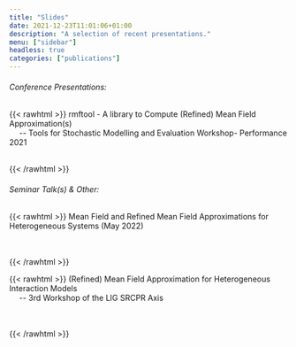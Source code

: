 ```yaml
---
title: "Slides"
date: 2021-12-23T11:01:06+01:00
description: "A selection of recent presentations."
menu: ["sidebar"]
headless: true
categories: ["publications"]
---
```


###### Conference Presentations:

<!-- [rmftool - A library to Compute (Refined) Mean Field Approximation(s)] {{< rawhtml >}} <br> &ensp;&ensp; {{< /rawhtml >}}
-- Tools for Stochastic Modelling and Evaluation Workshop- Performance 2021 -->

{{< rawhtml >}}
<a onclick="myFunction('rmftool')">rmftool - A library to Compute (Refined) Mean Field Approximation(s)</a>
<br> &ensp;&ensp;
-- Tools for Stochastic Modelling and Evaluation Workshop- Performance 2021
<br>&ensp;

<div id="rmftool" style="display:none">
  <embed src="/slides/tosme-workshop-2021.pdf" type="application/pdf" width="100%" height="415px" />
  --  <a href="/slides/tosme-workshop-2021.pdf">Pdf Link</a> --
</div> 

<script>
function myFunction(name) {
  var x = document.getElementById(name);
  if (x.style.display === "none") {
    x.style.display = "block";
  } else {
    x.style.display = "none";
  }
}
</script>
{{< /rawhtml >}}


###### Seminar Talk(s) & Other: 

{{< rawhtml >}}
<a onclick="myFunction('het_systems')">Mean Field and Refined Mean Field Approximations for Heterogeneous Systems (May 2022)</a>
<br> &ensp;&ensp;

<div id="het_systems" style="display:none">
  <embed src="/slides/paris-seminar-may22.pdf" type="application/pdf" width="100%" height="415px" />
  -- <a href="/slides/paris-seminar-may22.pdf">Pdf Link</a> --
</div> 

<script>
function myFunction(name) {
  var x = document.getElementById(name);
  if (x.style.display === "none") {
    x.style.display = "block";
  } else {
    x.style.display = "none";
  }
}
</script>
<br>
{{< /rawhtml >}}

<!-- [Mean Field and Refined Mean Field Approximations for Heterogeneous Systems (May 2022)] -->


<!-- [(Refined) Mean Field Approximation for Heterogeneous Interaction Models]{{< rawhtml >}} <br>&ensp;&ensp; {{< /rawhtml >}}
-- 3rd Workshop of the LIG SRCPR Axis  -->

{{< rawhtml >}}
<a onclick="myFunction('ligaxis')">(Refined) Mean Field Approximation for Heterogeneous Interaction Models</a>
<br> &ensp;&ensp; -- 3rd Workshop of the LIG SRCPR Axis <br>&ensp;

<div id="ligaxis" style="display:none">
  <embed src="/slides/slides_ligwax22_may.pdf" type="application/pdf" width="100%" height="415px" />
  -- <a href="/slides/slides_ligwax22_may.pdf">Pdf Link</a> --
</div> 

<script>
function myFunction(name) {
  var x = document.getElementById(name);
  if (x.style.display === "none") {
    x.style.display = "block";
  } else {
    x.style.display = "none";
  }
}
</script>
<br>
{{< /rawhtml >}}



[rmftool - A library to Compute (Refined) Mean Field Approximation(s)]: /slides/tosme-workshop-2021.pdf

[Mean Field and Refined Mean Field Approximations for Heterogeneous Systems (May 2022)]: /slides/paris-seminar-may22.pdf

[(Refined) Mean Field Approximation for Heterogeneous Interaction Models]: /slides/slides_ligwax22_may.pdf